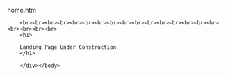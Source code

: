 home.htm
<html>
    <head>
    <title>
        Vasu Soni
        ||Coder || Developer || Tech enthusiast || </title>
    </head>
    <body>
    <div align="centre">
        
        <br><br><br><br><br><br><br><br><br><br><br><br><br><br><br><br><br><br><br><br>
        <h1>
        
        Landing Page Under Construction 
        </h1>
        
        </div></body>

    
</html>
